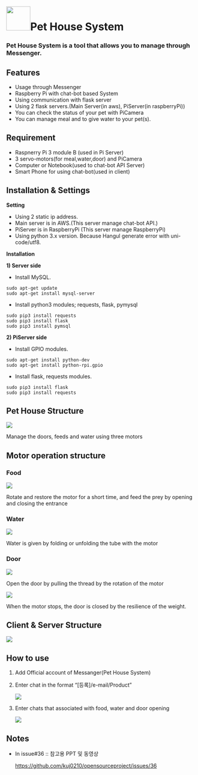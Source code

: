 # <img src="https://github.com/kuj0210/opensourceproject/blob/master/README/pet_Image.jpg" width="64">Pet House System
### Pet House System is a tool that allows you to manage through Messenger.

## **Features**
 - Usage through Messenger
 - Raspberry Pi with chat-bot based System
 - Using communication with flask server
 - Using 2 flask servers.(Main Server(in aws), PiServer(in raspberryPi))
 - You can check the status of your pet with PiCamera
 - You can manage meal and to give water to your pet(s).
 
## **Requirement**
 - Raspnerry Pi 3 module B (used in Pi Server)
 - 3 servo-motors(for meal,water,door) and PiCamera
 - Computer or Notebook(used to chat-bot API Server)
 - Smart Phone for using chat-bot(used in client)

## **Installation & Settings**

 **Setting**
 - Using 2 static ip address.
 - Main server is in AWS.(This server manage chat-bot API.)
 - PiServer is in RaspberryPi (This server manage RaspberryPi)
 - Using python 3.x version. Because Hangul generate error with uni-code/utf8.
 
 **Installation**
 
 **1) Server side**
  - Install MySQL.
  ```
  sudo apt-get update
  sudo apt-get install mysql-server
  ```
  
  - Install python3 modules; requests, flask, pymysql 
  ```
  sudo pip3 install requests
  sudo pip3 install flask
  sudo pip3 install pymsql
  ```
   
 **2) PiServer side**
  - Install GPIO modules.
  ```
  sudo apt-get install python-dev
  sudo apt-get install python-rpi.gpio
  ```
   
  - Install flask, requests modules.
  ```
  sudo pip3 install flask
  sudo pip3 install requests
  ```

## **Pet House Structure**

![](https://github.com/kuj0210/opensourceproject/blob/master/README/Pet_House_Structure.png)

Manage the doors, feeds and water using three motors

## **Motor operation structure** 

### Food

![](https://github.com/kuj0210/opensourceproject/blob/master/README/motor_food.png)

Rotate and restore the motor for a short time, and feed the prey by opening and closing the entrance

### Water

![](https://github.com/kuj0210/opensourceproject/blob/master/README/motor_water.png)

Water is given by folding or unfolding the tube with the motor

### Door

![](https://github.com/kuj0210/opensourceproject/blob/master/README/motor_open.png)

Open the door by pulling the thread by the rotation of the motor

![](https://github.com/kuj0210/opensourceproject/blob/master/README/motor_close.png)

When the motor stops, the door is closed by the resilience of the weight.

## **Client & Server Structure**

![](https://github.com/kuj0210/opensourceproject/blob/master/README/Client%26Server_Structure.png)

## **How to use**

1) Add Official account of Messanger(Pet House System)

2) Enter chat in the format “[등록]/e-mail/Product”

     ![](https://github.com/kuj0210/opensourceproject/blob/master/README/Insert_User.png)

3) Enter chats that associated with food, water and door opening

     ![](https://github.com/kuj0210/opensourceproject/blob/master/README/How_to_use.png)
     
     
 ## **Notes**
 
 - In issue#36 :: 참고용 PPT 및 동영상
 
   https://github.com/kuj0210/opensourceproject/issues/36

